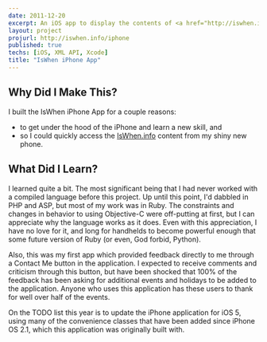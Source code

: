 ```yaml
---
date: 2011-12-20
excerpt: An iOS app to display the contents of <a href="http://iswhen.info/">http://iswhen.info/</a>.
layout: project
projurl: http://iswhen.info/iphone
published: true
techs: [iOS, XML API, Xcode]
title: "IsWhen iPhone App"
---
```


## Why Did I Make This?

I built the IsWhen iPhone App for a couple reasons:

* to get under the hood of the iPhone and learn a new skill, and
* so I could quickly access the [IsWhen.info](http://iswhen.info/) content from
  my shiny new phone.

## What Did I Learn?

I learned quite a bit. The most significant being that I had never worked with
a compiled language before this project. Up until this point, I'd dabbled in
PHP and ASP, but most of my work was in Ruby. The constraints and changes in
behavior to using Objective-C were off-putting at first, but I can appreciate
why the language works as it does. Even with this appreciation, I have no love
for it, and long for handhelds to become powerful enough that some future
version of Ruby (or even, God forbid, Python).

Also, this was my first app which provided feedback directly to me through a
Contact Me button in the application. I expected to receive comments and
criticism through this button, but have been shocked that 100% of the feedback
has been asking for additional events and holidays to be added to the
application. Anyone who uses this application has these users to thank for well
over half of the events.

On the TODO list this year is to update the iPhone application for iOS 5, using
many of the convenience classes that have been added since iPhone OS 2.1, which
this application was originally built with.


